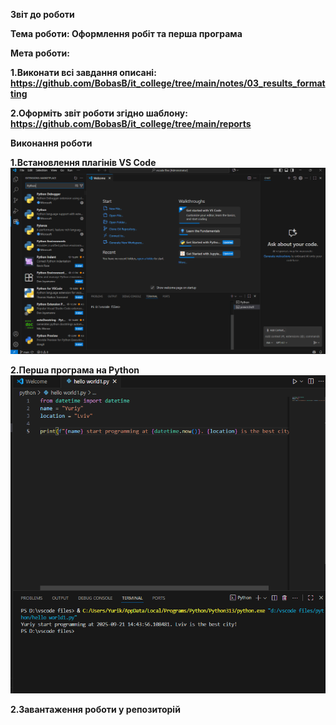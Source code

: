 **Звіт до роботи**

**Тема роботи: Оформлення робіт та перша програма**

**Мета роботи:** 

**1.Виконати всі завдання описані: https://github.com/BobasB/it_college/tree/main/notes/03_results_formatting**

**2.Оформіть звіт роботи згідно шаблону: https://github.com/BobasB/it_college/tree/main/reports**

**Виконання роботи**

**1.Встановлення плагінів VS Code** ![Плагін Python](vscode-python-add.png)

**2.Перша програма на Python** ![Фото першої програми](hello-world1.png)

**2.Завантаження роботи у репозиторій**
